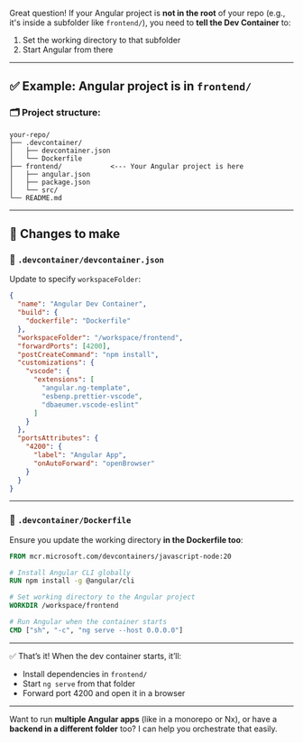 Great question! If your Angular project is **not in the root** of your repo (e.g., it's inside a subfolder like `frontend/`), you need to **tell the Dev Container** to:

1. Set the working directory to that subfolder
2. Start Angular from there

---

## ✅ Example: Angular project is in `frontend/`

### 🗂️ Project structure:
```
your-repo/
├── .devcontainer/
│   ├── devcontainer.json
│   └── Dockerfile
├── frontend/            <--- Your Angular project is here
│   ├── angular.json
│   ├── package.json
│   └── src/
└── README.md
```

---

## 🔧 Changes to make

### 📁 `.devcontainer/devcontainer.json`

Update to specify `workspaceFolder`:

```json
{
  "name": "Angular Dev Container",
  "build": {
    "dockerfile": "Dockerfile"
  },
  "workspaceFolder": "/workspace/frontend",
  "forwardPorts": [4200],
  "postCreateCommand": "npm install",
  "customizations": {
    "vscode": {
      "extensions": [
        "angular.ng-template",
        "esbenp.prettier-vscode",
        "dbaeumer.vscode-eslint"
      ]
    }
  },
  "portsAttributes": {
    "4200": {
      "label": "Angular App",
      "onAutoForward": "openBrowser"
    }
  }
}
```

---

### 📁 `.devcontainer/Dockerfile`

Ensure you update the working directory **in the Dockerfile too**:

```Dockerfile
FROM mcr.microsoft.com/devcontainers/javascript-node:20

# Install Angular CLI globally
RUN npm install -g @angular/cli

# Set working directory to the Angular project
WORKDIR /workspace/frontend

# Run Angular when the container starts
CMD ["sh", "-c", "ng serve --host 0.0.0.0"]
```

---

✅ That’s it! When the dev container starts, it’ll:
- Install dependencies in `frontend/`
- Start `ng serve` from that folder
- Forward port 4200 and open it in a browser

---

Want to run **multiple Angular apps** (like in a monorepo or Nx), or have a **backend in a different folder** too? I can help you orchestrate that easily.